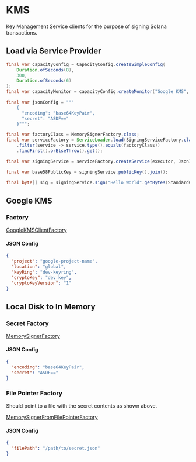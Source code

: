 # KMS

Key Management Service clients for the purpose of signing Solana transactions.

## Load via Service Provider

```java
final var capacityConfig = CapacityConfig.createSimpleConfig(
    Duration.ofSeconds(8),
    300,
    Duration.ofSeconds(6)
);
final var capacityMonitor = capacityConfig.createMonitor("Google KMS", GoogleKMSErrorTrackerFactory.INSTANCE);

final var jsonConfig = """
    {
      "encoding": "base64KeyPair",
      "secret": "ASDF=="
    }""";

final var factoryClass = MemorySignerFactory.class;
final var serviceFactory = ServiceLoader.load(SigningServiceFactory.class).stream()
    .filter(service -> service.type().equals(factoryClass))
    .findFirst().orElseThrow().get();

final var signingService = serviceFactory.createService(executor, JsonIterator.parse(json), capacityMonitor.errorTracker());

final var base58PublicKey = signingService.publicKey().join();

final byte[] sig = signingService.sign("Hello World".getBytes(StandardCharsets.UTF_8)).join();
```

## Google KMS

### Factory

[GoogleKMSClientFactory](https://github.com/sava-software/kms/blob/main/google_kms/src/main/java/software/sava/kms/google/GoogleKMSClientFactory.java#L16)

#### JSON Config

```json
{
  "project": "google-project-name",
  "location": "global",
  "keyRing": "dev-keyring",
  "cryptoKey": "dev_key",
  "cryptoKeyVersion": "1"
}
```

## Local Disk to In Memory

### Secret Factory

[MemorySignerFactory](https://github.com/sava-software/kms/blob/main/kms_core/src/main/java/software/sava/kms/core/signing/MemorySignerFactory.java)

#### JSON Config

```json
{
  "encoding": "base64KeyPair",
  "secret": "ASDF=="
}
```

### File Pointer Factory

Should point to a file with the secret contents as shown above.

[MemorySignerFromFilePointerFactory](https://github.com/sava-software/kms/blob/main/kms_core/src/main/java/software/sava/kms/core/signing/MemorySignerFromFilePointerFactory.java)

#### JSON Config

```json
{
  "filePath": "/path/to/secret.json"
}
```

